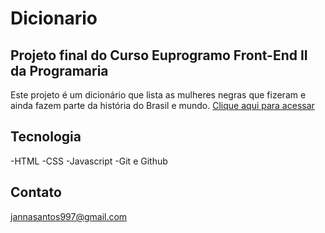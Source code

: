 ﻿# Dicionario
## Projeto final do Curso Euprogramo Front-End II da Programaria

Este projeto  é um dicionário que lista as mulheres negras que fizeram e ainda fazem parte da história do Brasil e mundo.
[Clique aqui para acessar](https://jannas3.github.io/Dicionario/)


## Tecnologia
-HTML
-CSS
-Javascript
-Git e Github

## Contato

jannasantos997@gmail.com

